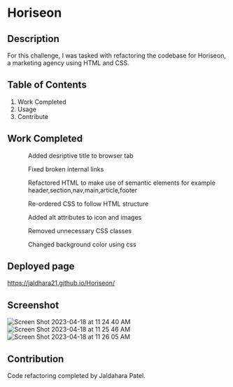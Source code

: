 # Horiseon

## Description
For this challenge, I was tasked with refactoring the codebase for Horiseon, a marketing agency using HTML and CSS.

## Table of Contents
<Ol>
  <li>Work Completed</li>
  <li>Usage</li>
  <li>Contribute</li>
  </ol>

## Work Completed
<ul>
  <ol>Added desriptive title to browser tab</ol>
<ol>Fixed broken internal links</ol>
<ol>Refactored HTML to make use of semantic elements for example header,section,nav,main,article,footer</ol>
  <ol>Re-ordered CSS to follow HTML structure</ol>
  <ol>Added alt attributes to icon and images</ol>
  <ol>Removed unnecessary CSS classes</ol>
  <ol>Changed background color using css</ol>
</ul>

## Deployed page
https://jaldhara21.github.io/Horiseon/

## Screenshot
![Screen Shot 2023-04-18 at 11 24 40 AM](https://user-images.githubusercontent.com/129098874/232825729-0366fccd-59a3-4fcc-a943-f33a6253447b.png)
![Screen Shot 2023-04-18 at 11 25 46 AM](https://user-images.githubusercontent.com/129098874/232825839-d39098fa-2e34-45e3-a0f2-a1818151d691.png)
![Screen Shot 2023-04-18 at 11 26 05 AM](https://user-images.githubusercontent.com/129098874/232825905-65613001-4762-4cca-93c1-59762a232874.png)



## Contribution 
Code refactoring completed by Jaldahara Patel.

